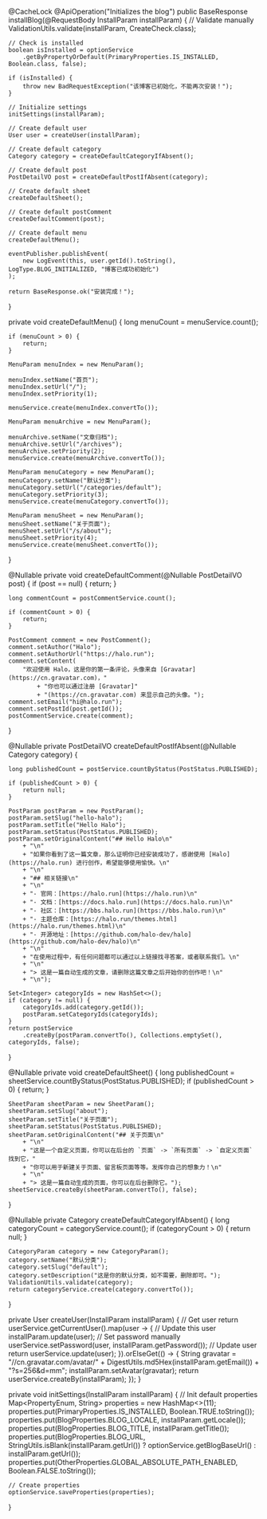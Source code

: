 
@CacheLock
@ApiOperation("Initializes the blog")
public BaseResponse<String> installBlog(@RequestBody InstallParam installParam) {
    // Validate manually
    ValidationUtils.validate(installParam, CreateCheck.class);

    // Check is installed
    boolean isInstalled = optionService
        .getByPropertyOrDefault(PrimaryProperties.IS_INSTALLED, Boolean.class, false);

    if (isInstalled) {
        throw new BadRequestException("该博客已初始化，不能再次安装！");
    }

    // Initialize settings
    initSettings(installParam);

    // Create default user
    User user = createUser(installParam);

    // Create default category
    Category category = createDefaultCategoryIfAbsent();

    // Create default post
    PostDetailVO post = createDefaultPostIfAbsent(category);

    // Create default sheet
    createDefaultSheet();

    // Create default postComment
    createDefaultComment(post);

    // Create default menu
    createDefaultMenu();

    eventPublisher.publishEvent(
        new LogEvent(this, user.getId().toString(), LogType.BLOG_INITIALIZED, "博客已成功初始化")
    );

    return BaseResponse.ok("安装完成！");
}

private void createDefaultMenu() {
    long menuCount = menuService.count();

    if (menuCount > 0) {
        return;
    }

    MenuParam menuIndex = new MenuParam();

    menuIndex.setName("首页");
    menuIndex.setUrl("/");
    menuIndex.setPriority(1);

    menuService.create(menuIndex.convertTo());

    MenuParam menuArchive = new MenuParam();

    menuArchive.setName("文章归档");
    menuArchive.setUrl("/archives");
    menuArchive.setPriority(2);
    menuService.create(menuArchive.convertTo());

    MenuParam menuCategory = new MenuParam();
    menuCategory.setName("默认分类");
    menuCategory.setUrl("/categories/default");
    menuCategory.setPriority(3);
    menuService.create(menuCategory.convertTo());

    MenuParam menuSheet = new MenuParam();
    menuSheet.setName("关于页面");
    menuSheet.setUrl("/s/about");
    menuSheet.setPriority(4);
    menuService.create(menuSheet.convertTo());
}


@Nullable
private void createDefaultComment(@Nullable PostDetailVO post) {
    if (post == null) {
        return;
    }

    long commentCount = postCommentService.count();

    if (commentCount > 0) {
        return;
    }

    PostComment comment = new PostComment();
    comment.setAuthor("Halo");
    comment.setAuthorUrl("https://halo.run");
    comment.setContent(
        "欢迎使用 Halo，这是你的第一条评论，头像来自 [Gravatar](https://cn.gravatar.com)，"
            + "你也可以通过注册 [Gravatar]"
            + "(https://cn.gravatar.com) 来显示自己的头像。");
    comment.setEmail("hi@halo.run");
    comment.setPostId(post.getId());
    postCommentService.create(comment);
}

@Nullable
private PostDetailVO createDefaultPostIfAbsent(@Nullable Category category) {

    long publishedCount = postService.countByStatus(PostStatus.PUBLISHED);

    if (publishedCount > 0) {
        return null;
    }

    PostParam postParam = new PostParam();
    postParam.setSlug("hello-halo");
    postParam.setTitle("Hello Halo");
    postParam.setStatus(PostStatus.PUBLISHED);
    postParam.setOriginalContent("## Hello Halo\n"
        + "\n"
        + "如果你看到了这一篇文章，那么证明你已经安装成功了，感谢使用 [Halo](https://halo.run) 进行创作，希望能够使用愉快。\n"
        + "\n"
        + "## 相关链接\n"
        + "\n"
        + "- 官网：[https://halo.run](https://halo.run)\n"
        + "- 文档：[https://docs.halo.run](https://docs.halo.run)\n"
        + "- 社区：[https://bbs.halo.run](https://bbs.halo.run)\n"
        + "- 主题仓库：[https://halo.run/themes.html](https://halo.run/themes.html)\n"
        + "- 开源地址：[https://github.com/halo-dev/halo](https://github.com/halo-dev/halo)\n"
        + "\n"
        + "在使用过程中，有任何问题都可以通过以上链接找寻答案，或者联系我们。\n"
        + "\n"
        + "> 这是一篇自动生成的文章，请删除这篇文章之后开始你的创作吧！\n"
        + "\n");

    Set<Integer> categoryIds = new HashSet<>();
    if (category != null) {
        categoryIds.add(category.getId());
        postParam.setCategoryIds(categoryIds);
    }
    return postService
        .createBy(postParam.convertTo(), Collections.emptySet(), categoryIds, false);
}

@Nullable
private void createDefaultSheet() {
    long publishedCount = sheetService.countByStatus(PostStatus.PUBLISHED);
    if (publishedCount > 0) {
        return;
    }

    SheetParam sheetParam = new SheetParam();
    sheetParam.setSlug("about");
    sheetParam.setTitle("关于页面");
    sheetParam.setStatus(PostStatus.PUBLISHED);
    sheetParam.setOriginalContent("## 关于页面\n"
        + "\n"
        + "这是一个自定义页面，你可以在后台的 `页面` -> `所有页面` -> `自定义页面` 找到它，"
        + "你可以用于新建关于页面、留言板页面等等。发挥你自己的想象力！\n"
        + "\n"
        + "> 这是一篇自动生成的页面，你可以在后台删除它。");
    sheetService.createBy(sheetParam.convertTo(), false);
}

@Nullable
private Category createDefaultCategoryIfAbsent() {
    long categoryCount = categoryService.count();
    if (categoryCount > 0) {
        return null;
    }

    CategoryParam category = new CategoryParam();
    category.setName("默认分类");
    category.setSlug("default");
    category.setDescription("这是你的默认分类，如不需要，删除即可。");
    ValidationUtils.validate(category);
    return categoryService.create(category.convertTo());
}

private User createUser(InstallParam installParam) {
    // Get user
    return userService.getCurrentUser().map(user -> {
        // Update this user
        installParam.update(user);
        // Set password manually
        userService.setPassword(user, installParam.getPassword());
        // Update user
        return userService.update(user);
    }).orElseGet(() -> {
        String gravatar =
            "//cn.gravatar.com/avatar/" + DigestUtils.md5Hex(installParam.getEmail())
                + "?s=256&d=mm";
        installParam.setAvatar(gravatar);
        return userService.createBy(installParam);
    });
}

private void initSettings(InstallParam installParam) {
    // Init default properties
    Map<PropertyEnum, String> properties = new HashMap<>(11);
    properties.put(PrimaryProperties.IS_INSTALLED, Boolean.TRUE.toString());
    properties.put(BlogProperties.BLOG_LOCALE, installParam.getLocale());
    properties.put(BlogProperties.BLOG_TITLE, installParam.getTitle());
    properties.put(BlogProperties.BLOG_URL,
        StringUtils.isBlank(installParam.getUrl()) ? optionService.getBlogBaseUrl() :
            installParam.getUrl());
    properties.put(OtherProperties.GLOBAL_ABSOLUTE_PATH_ENABLED, Boolean.FALSE.toString());

    // Create properties
    optionService.saveProperties(properties);
}
